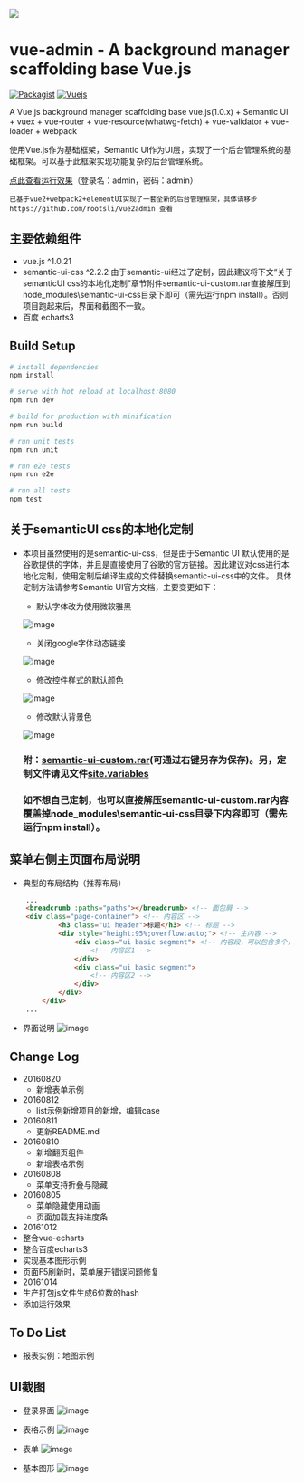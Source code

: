 ![](https://github.com/rootsli/vueadmin/blob/master/doc/img/logo.png)

vue-admin - A background manager scaffolding base Vue.js
========================================================
<!--[![Build Status](https://api.travis-ci.org/rootsli/vueadmin.svg?branch=master)](https://travis-ci.org/rootsli/vueadmin)-->
[![Packagist](https://img.shields.io/badge/packagist-1.1.2-blue.svg)](https://packagist.org/packages/vueadmin/vue-admin)
[![Vuejs](https://img.shields.io/badge/%20Powered%20by%20-%20Vuejs%201.x.x%20-green.svg?style=flat)](http://cn.vuejs.org/)

A Vue.js background manager scaffolding base vue.js(1.0.x) + Semantic UI + vuex + vue-router + vue-resource(whatwg-fetch) + vue-validator + vue-loader + webpack

使用Vue.js作为基础框架，Semantic UI作为UI层，实现了一个后台管理系统的基础框架。可以基于此框架实现功能复杂的后台管理系统。

[点此查看运行效果](http://vueadmin.duapp.com)（登录名：admin，密码：admin）

```
已基于vue2+webpack2+elementUI实现了一套全新的后台管理框架，具体请移步 https://github.com/rootsli/vue2admin 查看
```

## 主要依赖组件
* vue.js ^1.0.21
* semantic-ui-css ^2.2.2
   由于semantic-ui经过了定制，因此建议将下文“关于semanticUI css的本地化定制”章节附件semantic-ui-custom.rar直接解压到node_modules\semantic-ui-css目录下即可（需先运行npm install）。否则项目跑起来后，界面和截图不一致。
* 百度 echarts3

## Build Setup

``` bash
# install dependencies
npm install

# serve with hot reload at localhost:8080
npm run dev

# build for production with minification
npm run build

# run unit tests
npm run unit

# run e2e tests
npm run e2e

# run all tests
npm test
```

## 关于semanticUI css的本地化定制
* 本项目虽然使用的是semantic-ui-css，但是由于Semantic UI 默认使用的是谷歌提供的字体，并且是直接使用了谷歌的官方链接。因此建议对css进行本地化定制，使用定制后编译生成的文件替换semantic-ui-css中的文件。
具体定制方法请参考Semantic UI官方文档，主要变更如下：
    * 默认字体改为使用微软雅黑

    ![image](https://github.com/rootsli/vueadmin/blob/master/doc/img/custom1.jpg)

    * 关闭google字体动态链接

    ![image](https://github.com/rootsli/vueadmin/blob/master/doc/img/custom2.jpg)

    * 修改控件样式的默认颜色

    ![image](https://github.com/rootsli/vueadmin/blob/master/doc/img/custom3.jpg)

    * 修改默认背景色

    ![image](https://github.com/rootsli/vueadmin/blob/master/doc/img/custom4.jpg)

    ### 附：[semantic-ui-custom.rar](https://github.com/rootsli/vueadmin/blob/master/doc/semantic-ui-custom.rar)(可通过右键另存为保存)。另，定制文件请见文件[site.variables](https://github.com/rootsli/vueadmin/blob/master/doc/site.variables)
    ### 如不想自己定制，也可以直接解压semantic-ui-custom.rar内容覆盖掉node_modules\semantic-ui-css目录下内容即可（需先运行npm install）。
## 菜单右侧主页面布局说明
* 典型的布局结构（推荐布局）
```html
    ...
    <breadcrumb :paths="paths"></breadcrumb> <!-- 面包屑 -->
    <div class="page-container"> <!-- 内容区 -->
            <h3 class="ui header">标题</h3> <!-- 标题 -->
            <div style="height:95%;overflow:auto;"> <!-- 主内容 -->
                <div class="ui basic segment"> <!-- 内容段，可以包含多个，至少包含一个 -->
                    <!-- 内容区1 -->
                </div>
                <div class="ui basic segment">
                    <!-- 内容区2 -->
                </div>
            </div>
        </div>
    ...
```

* 界面说明
  ![image](https://github.com/rootsli/vueadmin/blob/master/doc/img/container-layout.jpg)

## Change Log
- 20160820
  - 新增表单示例
- 20160812
  - list示例新增项目的新增，编辑case
- 20160811
  - 更新README.md
- 20160810
  - 新增翻页组件
  - 新增表格示例
- 20160808
  - 菜单支持折叠与隐藏
- 20160805
  - 菜单隐藏使用动画
  - 页面加载支持进度条
- 20161012
- 整合vue-echarts
- 整合百度echarts3
- 实现基本图形示例
- 页面F5刷新时，菜单展开错误问题修复
- 20161014
- 生产打包js文件生成6位数的hash
- 添加运行效果

## To Do List
  - 报表实例：地图示例

## UI截图
  - 登录界面
  ![image](https://github.com/rootsli/vueadmin/blob/master/doc/img/login.jpg)

  - 表格示例
  ![image](https://github.com/rootsli/vueadmin/blob/master/doc/img/main.jpg)

  - 表单
  ![image](https://github.com/rootsli/vueadmin/blob/master/doc/img/form.jpg)

  - 基本图形
    ![image](https://github.com/rootsli/vueadmin/blob/master/doc/img/basecharts.jpg)
